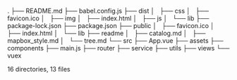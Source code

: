 .
├── README.md
├── babel.config.js
├── dist
│   ├── css
│   ├── favicon.ico
│   ├── img
│   ├── index.html
│   ├── js
│   └── lib
├── package-lock.json
├── package.json
├── public
│   ├── favicon.ico
│   ├── index.html
│   └── lib
├── readme
│   ├── catalog.md
│   ├── mapbox_style.md
│   └── tree.md
└── src
    ├── App.vue
    ├── assets
    ├── components
    ├── main.js
    ├── router
    ├── service
    ├── utils
    ├── views
    └── vuex

16 directories, 13 files
